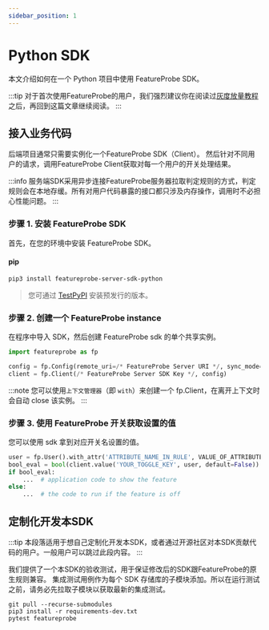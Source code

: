 ```yaml
---
sidebar_position: 1
---
```


# Python SDK

本文介绍如何在一个 Python 项目中使用 FeatureProbe SDK。

:::tip
对于首次使用FeatureProbe的用户，我们强烈建议你在阅读过[灰度放量教程](https://docs.featureprobe.io/zh-CN/tutorials/backend_rollout)之后，再回到这篇文章继续阅读。
:::

## 接入业务代码

后端项目通常只需要实例化一个FeatureProbe SDK（Client）。
然后针对不同用户的请求，调用FeatureProbe Client获取对每一个用户的开关处理结果。

:::info
服务端SDK采用异步连接FeatureProbe服务器拉取判定规则的方式，判定规则会在本地存缓。所有对用户代码暴露的接口都只涉及内存操作，调用时不必担心性能问题。
::: 

### 步骤 1. 安装 FeatureProbe SDK

首先，在您的环境中安装 FeatureProbe SDK。

#### pip

```bash
pip3 install featureprobe-server-sdk-python
```

> 您可通过 [TestPyPI](https://test.pypi.org/project/featureprobe-server-sdk-python/) 安装预发行的版本。

<!-- WIP
#### conda

Will be supported later.

```bash
conda install featureprobe-server-sdk-python
```
-->

### 步骤 2. 创建一个 FeatureProbe instance

在程序中导入 SDK，然后创建 FeatureProbe sdk 的单个共享实例。

```python
import featureprobe as fp

config = fp.Config(remote_uri=/* FeatureProbe Server URI */, sync_mode='pooling', refresh_interval=3)
client = fp.Client(/* FeatureProbe Server SDK Key */, config)
```

:::note
您可以使用`上下文管理器`（即 `with`）来创建一个 fp.Client，在离开上下文时会自动 close 该实例。
:::

### 步骤 3. 使用 FeatureProbe 开关获取设置的值

您可以使用 sdk 拿到对应开关名设置的值。

```python
user = fp.User().with_attr('ATTRIBUTE_NAME_IN_RULE', VALUE_OF_ATTRIBUTE)
bool_eval = bool(client.value('YOUR_TOGGLE_KEY', user, default=False))
if bool_eval:
    ...  # application code to show the feature
else:
    ...  # the code to run if the feature is off
```

## 定制化开发本SDK

:::tip
本段落适用于想自己定制化开发本SDK，或者通过开源社区对本SDK贡献代码的用户。一般用户可以跳过此段内容。
:::

我们提供了一个本SDK的验收测试，用于保证修改后的SDK跟FeatureProbe的原生规则兼容。
集成测试用例作为每个 SDK 存储库的子模块添加。所以在运行测试之前，请务必先拉取子模块以获取最新的集成测试。

```shell
git pull --recurse-submodules
pip3 install -r requirements-dev.txt
pytest featureprobe
```
